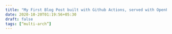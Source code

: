 ```yaml
---
title: "My First Blog Post built with Github Actions, served with OpenFaaS"
date: 2020-10-20T01:19:56+05:30
draft: false
tags: [“multi-arch”]
---
```


